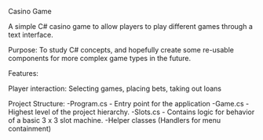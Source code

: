 ﻿Casino Game

A simple C# casino game to allow players to play different games through a text interface.

Purpose: To study C# concepts, and hopefully create some re-usable components for more complex game types in the future.

Features:

Player interaction: Selecting games, placing bets, taking out loans

Project Structure:
	-Program.cs - Entry point for the application
	-Game.cs - Highest level of the project hierarchy.
	-Slots.cs - Contains logic for behavior of a basic 3 x 3 slot machine.
	-Helper classes (Handlers for menu containment)
